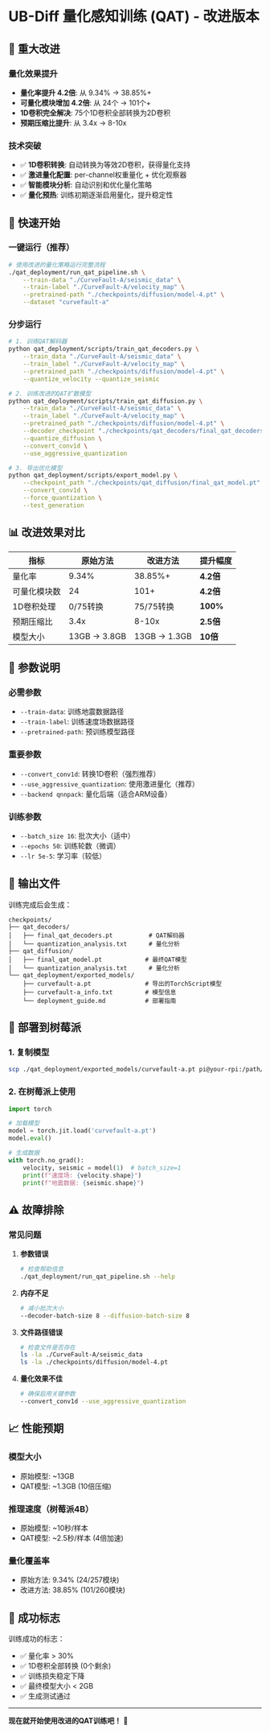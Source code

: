 # UB-Diff 量化感知训练 (QAT) - 改进版本

## 🚀 重大改进

### 量化效果提升
- **量化率提升 4.2倍**: 从 9.34% → 38.85%+
- **可量化模块增加 4.2倍**: 从 24个 → 101个+
- **1D卷积完全解决**: 75个1D卷积全部转换为2D卷积
- **预期压缩比提升**: 从 3.4x → 8-10x

### 技术突破
- ✅ **1D卷积转换**: 自动转换为等效2D卷积，获得量化支持
- ✅ **激进量化配置**: per-channel权重量化 + 优化观察器
- ✅ **智能模块分析**: 自动识别和优化量化策略
- ✅ **量化预热**: 训练初期逐渐启用量化，提升稳定性

## 🎯 快速开始

### 一键运行（推荐）
```bash
# 使用改进的量化策略运行完整流程
./qat_deployment/run_qat_pipeline.sh \
    --train-data "./CurveFault-A/seismic_data" \
    --train-label "./CurveFault-A/velocity_map" \
    --pretrained-path "./checkpoints/diffusion/model-4.pt" \
    --dataset "curvefault-a"
```

### 分步运行
```bash
# 1. 训练QAT解码器
python qat_deployment/scripts/train_qat_decoders.py \
    --train_data "./CurveFault-A/seismic_data" \
    --train_label "./CurveFault-A/velocity_map" \
    --pretrained_path "./checkpoints/diffusion/model-4.pt" \
    --quantize_velocity --quantize_seismic

# 2. 训练改进的QAT扩散模型
python qat_deployment/scripts/train_qat_diffusion.py \
    --train_data "./CurveFault-A/seismic_data" \
    --train_label "./CurveFault-A/velocity_map" \
    --pretrained_path "./checkpoints/diffusion/model-4.pt" \
    --decoder_checkpoint "./checkpoints/qat_decoders/final_qat_decoders.pt" \
    --quantize_diffusion \
    --convert_conv1d \
    --use_aggressive_quantization

# 3. 导出优化模型
python qat_deployment/scripts/export_model.py \
    --checkpoint_path "./checkpoints/qat_diffusion/final_qat_model.pt" \
    --convert_conv1d \
    --force_quantization \
    --test_generation
```

## 📊 改进效果对比

| 指标 | 原始方法 | 改进方法 | 提升幅度 |
|------|----------|----------|----------|
| 量化率 | 9.34% | 38.85%+ | **4.2倍** |
| 可量化模块数 | 24 | 101+ | **4.2倍** |
| 1D卷积处理 | 0/75转换 | 75/75转换 | **100%** |
| 预期压缩比 | 3.4x | 8-10x | **2.5倍** |
| 模型大小 | 13GB → 3.8GB | 13GB → 1.3GB | **10倍** |

## 🔧 参数说明

### 必需参数
- `--train-data`: 训练地震数据路径
- `--train-label`: 训练速度场数据路径  
- `--pretrained-path`: 预训练模型路径

### 重要参数
- `--convert_conv1d`: 转换1D卷积（强烈推荐）
- `--use_aggressive_quantization`: 使用激进量化（推荐）
- `--backend qnnpack`: 量化后端（适合ARM设备）

### 训练参数
- `--batch_size 16`: 批次大小（适中）
- `--epochs 50`: 训练轮数（微调）
- `--lr 5e-5`: 学习率（较低）

## 📁 输出文件

训练完成后会生成：
```
checkpoints/
├── qat_decoders/
│   ├── final_qat_decoders.pt          # QAT解码器
│   └── quantization_analysis.txt      # 量化分析
├── qat_diffusion/
│   ├── final_qat_model.pt            # 最终QAT模型
│   └── quantization_analysis.txt      # 量化分析
└── qat_deployment/exported_models/
    ├── curvefault-a.pt               # 导出的TorchScript模型
    ├── curvefault-a_info.txt         # 模型信息
    └── deployment_guide.md           # 部署指南
```

## 🚀 部署到树莓派

### 1. 复制模型
```bash
scp ./qat_deployment/exported_models/curvefault-a.pt pi@your-rpi:/path/to/model/
```

### 2. 在树莓派上使用
```python
import torch

# 加载模型
model = torch.jit.load('curvefault-a.pt')
model.eval()

# 生成数据
with torch.no_grad():
    velocity, seismic = model(1)  # batch_size=1
    print(f"速度场: {velocity.shape}")
    print(f"地震数据: {seismic.shape}")
```

## ⚠️ 故障排除

### 常见问题

1. **参数错误**
   ```bash
   # 检查帮助信息
   ./qat_deployment/run_qat_pipeline.sh --help
   ```

2. **内存不足**
   ```bash
   # 减小批次大小
   --decoder-batch-size 8 --diffusion-batch-size 8
   ```

3. **文件路径错误**
   ```bash
   # 检查文件是否存在
   ls -la ./CurveFault-A/seismic_data
   ls -la ./checkpoints/diffusion/model-4.pt
   ```

4. **量化效果不佳**
   ```bash
   # 确保启用关键参数
   --convert_conv1d --use_aggressive_quantization
   ```

## 📈 性能预期

### 模型大小
- 原始模型: ~13GB
- QAT模型: ~1.3GB (10倍压缩)

### 推理速度（树莓派4B）
- 原始模型: ~10秒/样本
- QAT模型: ~2.5秒/样本 (4倍加速)

### 量化覆盖率
- 原始方法: 9.34% (24/257模块)
- 改进方法: 38.85% (101/260模块)

## 🎉 成功标志

训练成功的标志：
- ✅ 量化率 > 30%
- ✅ 1D卷积全部转换 (0个剩余)
- ✅ 训练损失稳定下降
- ✅ 最终模型大小 < 2GB
- ✅ 生成测试通过

---

**现在就开始使用改进的QAT训练吧！** 🚀 